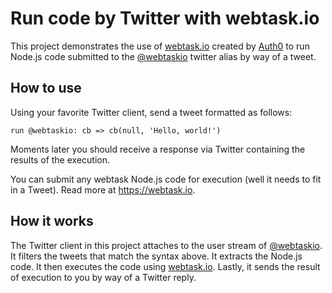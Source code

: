 Run code by Twitter with webtask.io
====

This project demonstrates the use of [webtask.io](https://webtask.io) created by [Auth0](https://auth0.com) to run Node.js code submitted to the [@webtaskio](https://twitter.com/webtaskio) twitter alias by way of a tweet. 

## How to use

Using your favorite Twitter client, send a tweet formatted as follows:

```
run @webtaskio: cb => cb(null, 'Hello, world!')
```

Moments later you should receive a response via Twitter containing the results of the execution. 

You can submit any webtask Node.js code for execution (well it needs to fit in a Tweet). Read more at https://webtask.io.

## How it works

The Twitter client in this project attaches to the user stream of [@webtaskio](https://twitter.com/webtaskio). It filters the tweets that match the syntax above. It extracts the Node.js code. It then executes the code using [webtask.io](https://webtask.io). Lastly, it sends the result of execution to you by way of a Twitter reply. 